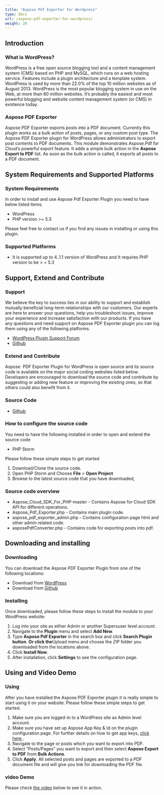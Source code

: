 ```yaml
---
title: "Aspose Pdf Exporter for Wordpress"
type: docs
url: /aspose-pdf-exporter-for-wordpress/
weight: 20
---
```


## **Introduction**
### **What is WordPress?**
WordPress is a free open source blogging tool and a content management system (CMS) based on PHP and MySQL, which runs on a web hosting service. Features include a plugin architecture and a template system. WordPress is used by more than 22.0% of the top 10 million websites as of August 2013. WordPress is the most popular blogging system in use on the Web, at more than 60 million websites. It’s probably the easiest and most powerful blogging and website content management system (or CMS) in existence today.
### **Aspose PDF Exporter**
Aspose PDF Exporter exports posts into a PDF document. Currently this plugin works as a bulk action of posts, pages, or any custom post type. The Aspose PDF Exporter plugin for WordPress allows administrators to export post contents to PDF documents. This module demonstrates Aspose.Pdf for Cloud’s powerful export feature. It adds a simple bulk action in the **Aspose Export to PDF** list. As soon as the bulk action is called, it exports all posts to a PDF document.
## **System Requirements and Supported Platforms**
### **System Requirements**
In order to install and use Aspose Pdf Exporter Plugin you need to have below listed items.

- WordPress
- PHP version >= 5.3

Please feel free to contact us if you find any issues in installing or using this plugin.
### **Supported Platforms**
- It is supported up to 4..1.1 version of WordPress and It requires PHP version to be > = 5.3
## **Support, Extend and Contribute**
### **Support**
We believe the key to success lies in our ability to support and establish mutually beneficial long-term relationships with our customers. Our experts are here to answer your questions, help you troubleshoot issues, improve your experience and increase satisfaction with our products. If you have any questions and need support on Aspose PDF Exporter plugin you can log them using any of the following platforms.

- [WordPress Plugin Support Forum](https://wordpress.org/support/plugin/aspose-pdf-exporter)
- [Github](https://github.com/aspose-pdf-cloud)
### **Extend and Contribute**
Aspose  PDF Exporter Plugin for WordPress is open source and its source code is available on the major social coding websites listed below. Developers are encouraged to download the source code and contribute by suggesting or adding new feature or improving the existing ones, so that others could also benefit from it.
### **Source Code**
- [Github](https://github.com/aspose-pdf-cloud)
### **How to configure the source code**
You need to have the following installed in order to open and extend the source code

- PHP Storm

Please follow these simple steps to get started

1. Download/Clone the source code.
1. Open PHP Storm and Choose **File** > **Open Project**
1. Browse to the latest source code that you have downloaded,
### **Source code overview**
- Aspose_Cloud_SDK_For_PHP-master - Contains Aspose for Cloud SDK API for different operations.
- Aspose_Pdf_Exporter.php - Contains main plugin code.
- aspose_pdf_exporter_admin.php - Contains configuration page html and other admin related code.
- asposePdfConverter.php - Contains code for exporting posts into pdf.
## **Downloading and installing**
### **Downloading**
You can download the Aspose PDF Exporter Plugin from one of the following locations:

- Download from [WordPress](https://wordpress.org/plugins/aspose-pdf-exporter/)
- Download from [Github](https://github.com/aspose-pdf-cloud)
### **Installing**
Once downloaded, please follow these steps to install the module to your WordPress website:

1. Log into your site as either Admin or another Supersuser level account.
1. Navigate to the **Plugin** menu and select **Add New**.
1. Type **Aspose Pdf Exporter** in the search box and click **Search Plugin button**. **Or click the**Upload menu and choose the ZIP folder you downloaded from the locations above.
1. Click **Install Now**.
1. After installation, click **Settings** to see the configuration page.
## **Using and Video Demo**
### **Using**
After you have installed the Aspose PDF Exporter plugin it is really simple to start using it on your website. Please follow these simple steps to get started.

1. Make sure you are logged-in to a WordPress site as Admin level account.
1. Make sure you have set up Aspose App Key & Id on the plugin configuration page. For further details on how to get app keys, [click here ](http://www.aspose.com/docs/display/totalcloud/Creating+a+New+App+and+Getting+App+Key).
1. Navigate to the page or posts which you want to export into PDF.
1. Select “Posts/Pages” you want to export and then select **Aspose Export to PDF** from **Bulk Actions**.
1. Click **Apply**.
   All selected posts and pages are exported to a PDF document file and will give you link for downloading the PDF file.
### **video Demo**
Please check [the video](https://www.youtube.com/watch?v=iOGGfp1nMjk) below to see it in action.
